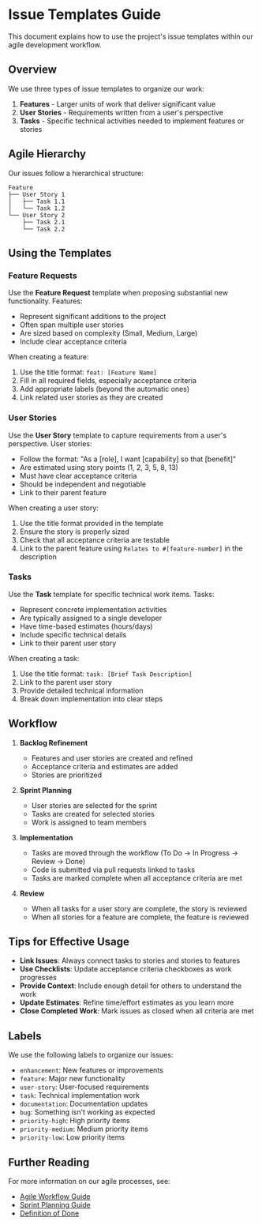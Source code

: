 # Issue Templates Guide

This document explains how to use the project's issue templates within our agile development workflow.

## Overview

We use three types of issue templates to organize our work:

1. **Features** - Larger units of work that deliver significant value
2. **User Stories** - Requirements written from a user's perspective
3. **Tasks** - Specific technical activities needed to implement features or stories

## Agile Hierarchy

Our issues follow a hierarchical structure:

```
Feature
├── User Story 1
│   ├── Task 1.1
│   └── Task 1.2
└── User Story 2
    ├── Task 2.1
    └── Task 2.2
```

## Using the Templates

### Feature Requests

Use the **Feature Request** template when proposing substantial new functionality. Features:

- Represent significant additions to the project
- Often span multiple user stories
- Are sized based on complexity (Small, Medium, Large)
- Include clear acceptance criteria

When creating a feature:
1. Use the title format: `feat: [Feature Name]`
2. Fill in all required fields, especially acceptance criteria
3. Add appropriate labels (beyond the automatic ones)
4. Link related user stories as they are created

### User Stories

Use the **User Story** template to capture requirements from a user's perspective. User stories:

- Follow the format: "As a [role], I want [capability] so that [benefit]"
- Are estimated using story points (1, 2, 3, 5, 8, 13)
- Must have clear acceptance criteria
- Should be independent and negotiable
- Link to their parent feature

When creating a user story:
1. Use the title format provided in the template
2. Ensure the story is properly sized
3. Check that all acceptance criteria are testable
4. Link to the parent feature using `Relates to #[feature-number]` in the description

### Tasks

Use the **Task** template for specific technical work items. Tasks:

- Represent concrete implementation activities
- Are typically assigned to a single developer
- Have time-based estimates (hours/days)
- Include specific technical details
- Link to their parent user story

When creating a task:
1. Use the title format: `task: [Brief Task Description]`
2. Link to the parent user story
3. Provide detailed technical information
4. Break down implementation into clear steps

## Workflow

1. **Backlog Refinement**
   - Features and user stories are created and refined
   - Acceptance criteria and estimates are added
   - Stories are prioritized

2. **Sprint Planning**
   - User stories are selected for the sprint
   - Tasks are created for selected stories
   - Work is assigned to team members

3. **Implementation**
   - Tasks are moved through the workflow (To Do → In Progress → Review → Done)
   - Code is submitted via pull requests linked to tasks
   - Tasks are marked complete when all acceptance criteria are met

4. **Review**
   - When all tasks for a user story are complete, the story is reviewed
   - When all stories for a feature are complete, the feature is reviewed

## Tips for Effective Usage

- **Link Issues**: Always connect tasks to stories and stories to features
- **Use Checklists**: Update acceptance criteria checkboxes as work progresses
- **Provide Context**: Include enough detail for others to understand the work
- **Update Estimates**: Refine time/effort estimates as you learn more
- **Close Completed Work**: Mark issues as closed when all criteria are met

## Labels

We use the following labels to organize our issues:

- `enhancement`: New features or improvements
- `feature`: Major new functionality
- `user-story`: User-focused requirements
- `task`: Technical implementation work
- `documentation`: Documentation updates
- `bug`: Something isn't working as expected
- `priority-high`: High priority items
- `priority-medium`: Medium priority items
- `priority-low`: Low priority items

## Further Reading

For more information on our agile processes, see:
- [Agile Workflow Guide](./workflow.md)
- [Sprint Planning Guide](./sprint-planning.md)
- [Definition of Done](./definition-of-done.md)